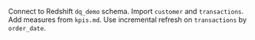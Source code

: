 Connect to Redshift `dq_demo` schema. Import `customer` and `transactions`.
Add measures from `kpis.md`. Use incremental refresh on `transactions` by `order_date`.

